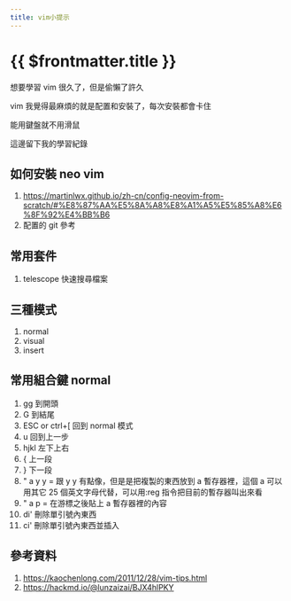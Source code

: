 ```yaml
---
title: vim小提示
---
```


# {{ $frontmatter.title }}

想要學習 vim 很久了，但是偷懶了許久

vim 我覺得最麻煩的就是配置和安裝了，每次安裝都會卡住

能用鍵盤就不用滑鼠

這邊留下我的學習紀錄

## 如何安裝 neo vim

1. https://martinlwx.github.io/zh-cn/config-neovim-from-scratch/#%E8%87%AA%E5%8A%A8%E8%A1%A5%E5%85%A8%E6%8F%92%E4%BB%B6
2. 配置的 git 參考

## 常用套件

1. telescope 快速搜尋檔案

## 三種模式

1. normal
2. visual
3. insert

## 常用組合鍵 normal

1. gg 到開頭
2. G 到結尾
3. ESC or ctrl+[ 回到 normal 模式
4. u 回到上一步
5. hjkl 左下上右
6. { 上一段
7. } 下一段
8. " a y y = 跟 y y 有點像，但是是把複製的東西放到 a 暫存器裡，這個 a 可以用其它 25 個英文字母代替，可以用:reg 指令把目前的暫存器叫出來看
9. " a p = 在游標之後貼上 a 暫存器裡的內容
10. di' 刪除單引號內東西
11. ci' 刪除單引號內東西並插入

## 參考資料

1. https://kaochenlong.com/2011/12/28/vim-tips.html
2. https://hackmd.io/@lunzaizai/BJX4hlPKY
